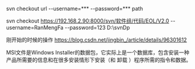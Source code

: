 svn checkout url --username=*** --password=*** path

svn checkout https://192.168.2.90:8000/svn/软件组/代码/EOL/V2.0 --username=RanMengFa --password=123 D:\svnDp

刚开始的时候的操作
https://blog.csdn.net/jingbin_/article/details/96301612


MSI文件是Windows Installer的数据包，它实际上是一个数据库，包含安装一种产品所需要的信息和在很多安装情形下安装（和 卸载 ）程序所需的指令和数据。